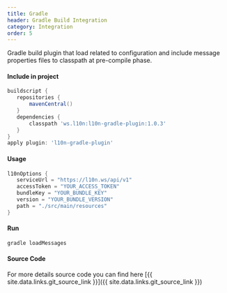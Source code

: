 ```yaml
---
title: Gradle 
header: Gradle Build Integration
category: Integration
order: 5
---
```


Gradle build plugin that load related to configuration and include message properties files to classpath at pre-compile phase.

#### Include in project
   
````groovy
buildscript {
   repositories {
       mavenCentral()
   }
   dependencies {
       classpath 'ws.l10n:l10n-gradle-plugin:1.0.3'
   }
}
apply plugin: 'l10n-gradle-plugin'
````

#### Usage
````groovy
l10nOptions {
   serviceUrl = "https://l10n.ws/api/v1"
   accessToken = "YOUR_ACCESS_TOKEN"
   bundleKey = "YOUR_BUNDLE_KEY"
   version = "YOUR_BUNDLE_VERSION"
   path = "./src/main/resources"
}
````

#### Run
```groovy
gradle loadMessages
```

#### Source Code

For more details source code you can find here [{{ site.data.links.git_source_link }}]({{ site.data.links.git_source_link }})